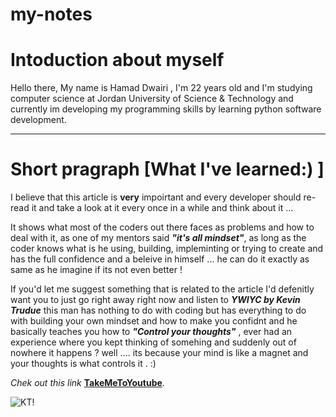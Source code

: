 # my-notes

# Intoduction about myself
Hello there, My name is Hamad Dwairi , I'm 22 years old and I'm studying computer science at Jordan University of Science & Technology and currently im developing my programming skills by learning python software development.

---

# Short pragraph [What I've learned:)  ]
I believe that this article is **very** impoirtant and every developer should re-read it and take a look at it every once in a while and think about it ...

It shows what most of the coders out there faces as problems and how to deal with it, as one of my mentors said ***"it's all mindset"***, as long as the coder knows what is he using, building, impleminting or trying to create and has the full confidence and a beleive in himself ... he can do it exactly as same as he imagine if its not even better !

If you'd let me suggest something that is related to the article I'd defenitly want you to just go right away right now and listen to ***YWIYC by Kevin Trudue*** this man has nothing to do with coding but has everything to do with building your own mindset and how to make you confidnt and he basically teaches you how to ***"Control your thoughts"*** , ever had an experience where you kept thinking of somehing and suddenly out of nowhere it happens ? well .... its because your mind is like a magnet and your thoughts is what controls it . :)

*Chek out this link* **[TakeMeToYoutube](https://www.youtube.com/user/KevinTrudeauShow)**.

![KT!](https://milkshake-production-user-images.imgix.net/c61d2031-8350-44f7-aab3-793041d42591?auto=format%2Ccompress&cs=tinysrgb&q=30&w=828 "KT")

